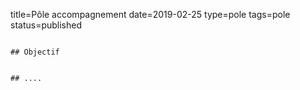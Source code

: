 title=Pôle accompagnement
date=2019-02-25
type=pole
tags=pole
status=published
~~~~~~

## Objectif


## ....
